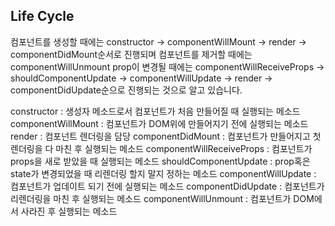 ## Life Cycle

컴포넌트를 생성할 때에는 constructor -> componentWillMount -> render -> componentDidMount순서로 진행되며 컴포넌트를 제거할 때에는 componentWillUnmount prop이 변경될 때에는 componentWillReceiveProps -> shouldComponentUpdate -> componentWillUpdate -> render -> componentDidUpdate순으로 진행되는 것으로 알고 있습니다.

constructor : 생성자 메소드로서 컴포넌트가 처음 만들어질 때 실행되는 메소드
componentWillMount : 컴포넌트가 DOM위에 만들어지기 전에 실행되는 메소드
render : 컴포넌트 렌더링을 담당
componentDidMount : 컴포넌트가 만들어지고 첫 렌더링을 다 마친 후 실행되는 메소드
componentWillReceiveProps : 컴포넌트가 props을 새로 받았을 때 실행되는 메소드
shouldComponentUpdate : prop혹은 state가 변경되었을 때 리렌더링 할지 말지 정하는 메소드
componentWillUpdate : 컴포넌트가 업데이트 되기 전에 실행되는 메소드
componentDidUpdate : 컴포넌트가 리렌더링을 마친 후 실행되는 메소드
componentWillUnmount : 컴포넌트가 DOM에서 사라진 후 실행되는 메소드